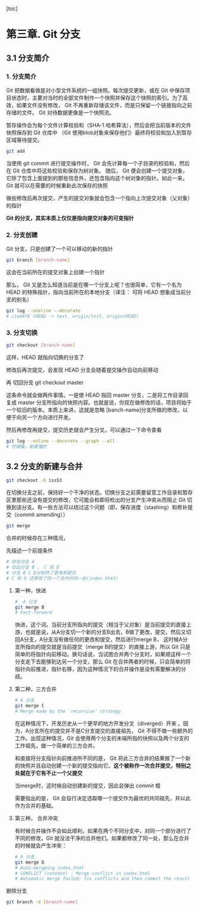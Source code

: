 [toc]

# 第三章. Git 分支

## 3.1 分支简介

### 1. 分支简介

Git 把数据看做是对小型文件系统的一组快照。每次提交更新，或在 Git 中保存项目状态时，主要对当时的全部文件制作一个快照并保存这个快照的索引。为了高效，如果文件没有修改， Git 不再重新存储该文件，而是只保留一个链接指向之前存储的文件。 Git 对待数据更像是一个快照流。

暂存操作会为每个文件计算校验和（SHA-1 哈希算法），然后会把当前版本的文件快照保存到 Git 仓库中 （Git 使用blob对象来保存他们）最终将校验和加入到暂存区域等待提交。

```bash
git add
```

当使用 git commit 进行提交操作时， Git 会先计算每一个子目录的校验和，然后在 Git 仓库中将这些校验和保存为树对象。 随后， Git 便会创建一个提交对象，它除了包含上面提到的那些信息外，还包含指向这个树对象的指针。如此一来， Git 就可以在需要的时候重新此次保存的快照

做些修改后再次提交，产生的提交对象就会包含一个指向上次提交对象（父对象）的指针

**Git 的分支，其实本质上仅仅是指向提交对象的可变指针**

### 2. 分支创建

Git 分支，只是创建了一个可以移动的新的指针

```bash
git branch [branch-name]
```

这会在当前所在的提交对象上创建一个指针

那么， Git 又是怎么知道当前是在哪一个分支上呢？也很简单，它有一个名为 HEAD 的特殊指针，指向当前所在的本地分支（译注： 可将 HEAD 想象成当前分支的别名）

```bash
git log --oneline --decorate
# c1ed4f8 (HEAD -> test, origin/test, origin/HEAD)
```

### 3. 分支切换

```bash
git checkout [branch-name]
```

这样，HEAD 就指向切换的分支了

修改后再次提交，会发现 HEAD 分支会随着提交操作自动向前移动

再 切回分支 git checkout master

这条命令就会做两件事情。一是使 HEAD 指回 master 分支，二是将工作目录回复成 master 分支所指向的快照内容。也就是说，你现在做修改的话，项目将始于一个较旧的版本。本质上来讲，这就是忽略 [banch-name]分支所做的修改，以便于向另一个方向进行开发。

然后再修改再提交，提交历史就会产生分叉。可以通过一下命令查看

```bash
git log --online --decorate --graph --all
# 仔细看，能看懂的
```

## 3.2 分支的新建与合并

```bash
git checkout -b iss53
```

在切换分支之前，保持好一个干净的状态。切换分支之前需要留意工作目录和暂存区里那些还没有提交的修改，它可能会和即将检出的分支产生冲突从而阻止 Git 切换到该分支。有一些方法可以绕过这个问题（即，保存进度（stashing）和修补提交（commit amending））

```bash
git merge
```

合并的时候存在三种情况，

先描述一个前提条件

```bash
# 存在分支 A
# 切出分支 B 、 C 和 D 
# 分支 B C D分别作了更改和提交
# C 和 D 还修改了同一个文件的同一处(index.html)
```

1. 第一种，快进

   ```bash
   #  A 分支
   git merge B
   # Fast-forward
   ```

   快进，这个词。当前分支所指向的提交（相当于父对象）是当前提交的直接上游，也就是说，从A分支切一个新的分支B出去，B做了更改，提交，然后又切回A分支，A分支没有做任何的更改和提交，然后进行merge B， 这时候A分支所指向的提交就是当前提交（merge B的提交）的直接上游，所以 Git 只是简单的将指针向前移动。换句话说，当试图合并两个分支时，如果顺这样一个分支走下去能够到达另一个分支，那么 Git 在合并两者的时候，只会简单的将指针向前推进，指针右移，因为这种情况下的合并操作是没有需要解决的分歧。

2. 第二种，三方合并

   ```bash
   # A 分支
   git merge C
   # Merge made by the 'recursive' strategy
   ```

   在这种情况下，开发历史从一个更早的地方开发分叉（diverged）开来 。因为，A分支所在的提交并不是C分支提交的直接祖先， Git 不得不做一些额外的工作。出现这种情况，Git 会使用两个分支的末端所指的快照以及两个分支的工作祖先，做一个简单的三方合并。 

   和直接将分支指针向前推进所不同的是， Git 将此三方合并的结果做了一个新的快照并且自动创建一个新的提交指向它。**这个被称作一次合并提交，特别之处就在于它有不止一个父提交**

   当merge时，这时候自动创建新的提交，因此会弹出 commit 框

   需要指出的是， Git 会自行决定选取哪一个提交作为最优的共同祖先，并以此作为合并的基础。

3. 第三种， 合并冲突

   有时候合并操作不会如此顺利，如果在两个不同分支中，对同一个部分进行了不同的修改，Git 就没法干净的合并他们。如果都修改了同一处，那么在合并的时候就会产生冲突：

   ```bash
   # A 分支
   git merge D
   # Auto-mergeing index.html
   # CONFLICT (content) : Merge conflict in index.html
   # Automatic merge failed; fix conflicts and then commit the result
   ```

   

删除分支

```bash
git branch -d [branch-name]
```

